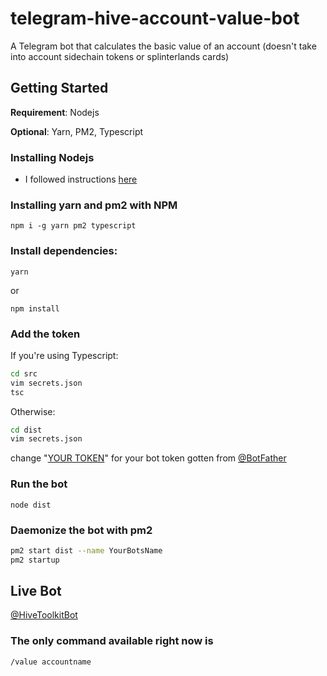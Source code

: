 # telegram-hive-account-value-bot
A Telegram bot that calculates the basic value of an account (doesn't take into account sidechain tokens or splinterlands cards)

## Getting Started

**Requirement**: Nodejs

**Optional**: Yarn, PM2, Typescript

### Installing Nodejs

- I followed instructions [here](https://github.com/tj/n)

### Installing yarn and pm2 with NPM

`npm i -g yarn pm2 typescript`

### Install dependencies:

`yarn`

or

`npm install`

### Add the token

If you're using Typescript:

```bash
cd src
vim secrets.json
tsc
```

Otherwise:

```bash
cd dist
vim secrets.json
```

change "[YOUR TOKEN](https://github.com/CryptoSharon/telegram-hive-account-value-bot/blob/master/src/secrets.json)" for your bot token gotten from [@BotFather](https://t.me/Botfather)

### Run the bot

`node dist`

### Daemonize the bot with pm2

```bash
pm2 start dist --name YourBotsName
pm2 startup
```

## Live Bot

[@HiveToolkitBot](https://t.me/HiveToolkitBot)

### The only command available right now is

`/value accountname`

